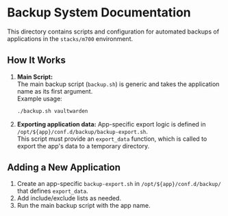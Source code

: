 # Backup System Documentation

This directory contains scripts and configuration for automated backups of applications in the `stacks/m700` environment.

## How It Works

1. **Main Script:**  
   The main backup script (`backup.sh`) is generic and takes the application name as its first argument.  
   Example usage:
   ```sh
   ./backup.sh vaultwarden
   ```

1. **Exporting application data:**
   App-specific export logic is defined in `/opt/${app}/conf.d/backup/backup-export.sh`.  
   This script must provide an `export_data` function, which is called to export the app's data to a temporary directory.

## Adding a New Application

1. Create an app-specific `backup-export.sh` in `/opt/${app}/conf.d/backup/` that defines `export_data`.
2. Add include/exclude lists as needed.
3. Run the main backup script with the app name.
